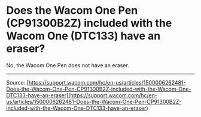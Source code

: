 # Does the Wacom One Pen (CP91300B2Z) included with the Wacom One (DTC133) have an eraser?

No, the Wacom One Pen does not have an eraser.

---
Source: [https://support.wacom.com/hc/en-us/articles/1500006262481-Does-the-Wacom-One-Pen-CP91300B2Z-included-with-the-Wacom-One-DTC133-have-an-eraser](https://support.wacom.com/hc/en-us/articles/1500006262481-Does-the-Wacom-One-Pen-CP91300B2Z-included-with-the-Wacom-One-DTC133-have-an-eraser)
